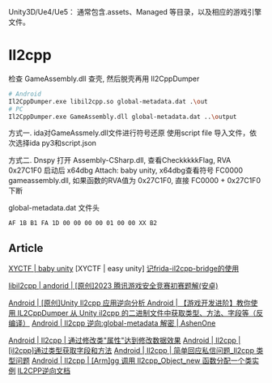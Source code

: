 Unity3D/Ue4/Ue5： 通常包含.assets、Managed 等目录，以及相应的游戏引擎文件。

# Il2cpp
检查 GameAssembly.dll 查壳, 然后脱壳再用 Il2CppDumper

```sh
# Android
Il2CppDumper.exe libil2cpp.so global-metadata.dat .\out
# PC
Il2CppDumper.exe GameAssembly.dll global-metadata.dat ..\output
```

方式一. ida对GameAssmely.dll文件进行符号还原
使用script file 导入文件，依次选择ida py3和script.json

方式二.
Dnspy 打开 Assembly-CSharp.dll, 查看CheckkkkkFlag,  RVA 0x27C1F0
启动后 x64dbg Attach: baby unity, x64dbg查看符号 FC0000 gameassembly.dll, 如果函数的RVA值为 0x27C1F0, 直接 FC0000 + 0x27C1F0 下断


global-metadata.dat 文件头
```
AF 1B B1 FA 1D 00 00 00 00 01 00 00 XX B2
```

## Article

[XYCTF | baby unity](https://blog.csdn.net/2203_75549399/article/details/138284581)
[XYCTF | easy unity]
[记frida-il2cpp-bridge的使用](https://blog.csdn.net/weixin_44292683/article/details/132125663)

[libil2cpp | andorid | [原创]2023 腾讯游戏安全竞赛初赛题解(安卓) ](https://bbs.kanxue.com/thread-276949.htm)

[Android | [原创]Unity Il2cpp 应用逆向分析 ](https://bbs.kanxue.com/thread-271191.htm)
[Android | 【游戏开发进阶】教你使用 IL2CppDumper 从 Unity il2cpp 的二进制文件中获取类型、方法、字段等（反编译）](https://blog.csdn.net/linxinfa/article/details/116572369)
[Android | Il2cpp 逆向:global-metadata 解密 | AshenOne](https://ashenone66.cn/2022/04/22/il2cpp-ni-xiang-global-metadata-jie-mi)

[Android | Il2cpp | 通过修改类"属性"达到修改数据效果](https://www.bilibili.com/video/BV1Dt421G7cG/)
[Android | Il2cpp | [il2cpp]通过类型获取字段和方法](https://www.bilibili.com/video/BV1nw41127tw/)
[Android | Il2cpp | 简单回应私信问题\_Il2cpp 类型问题](https://www.bilibili.com/video/BV1Bv421k7PS/)
[Android | Il2cpp | [Arm]gg 调用 Il2cpp_Object_new 函数分配一个类实例](https://www.bilibili.com/video/BV1F1421U72G/)
[IL2CPP逆向文档](https://mp.weixin.qq.com/s/4CVHo66-m3R872lLpxp5eQ)
